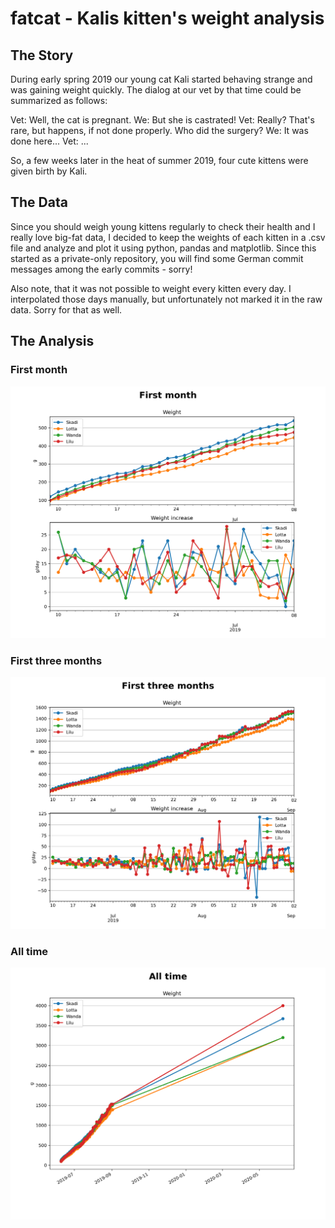 # fatcat - Kalis kitten's weight analysis

## The Story

During early spring 2019 our young cat Kali started behaving strange and was gaining weight quickly.
The dialog at our vet by that time could be summarized as follows:

Vet: Well, the cat is pregnant.
We: But she is castrated!
Vet: Really? That's rare, but happens, if not done properly. Who did the surgery?
We: It was done here...
Vet: ...

So, a few weeks later in the heat of summer 2019, four cute kittens were given birth by Kali.

## The Data

Since you should weigh young kittens regularly to check their health and I really love big-fat data,
I decided to keep the weights of each kitten in a .csv file and analyze and plot it using
python, pandas and matplotlib. Since this started as a private-only repository, you will find
some German commit messages among the early commits - sorry!

Also note, that it was not possible to weight every kitten every day. 
I interpolated those days manually, but unfortunately not marked it in the raw data. Sorry for that as well.

## The Analysis

### First month

![First Month](plots/first_month.png)

### First three months

![First Three Month](plots/first_three_months.png)

### All time

![All time](plots/all_time.png)

